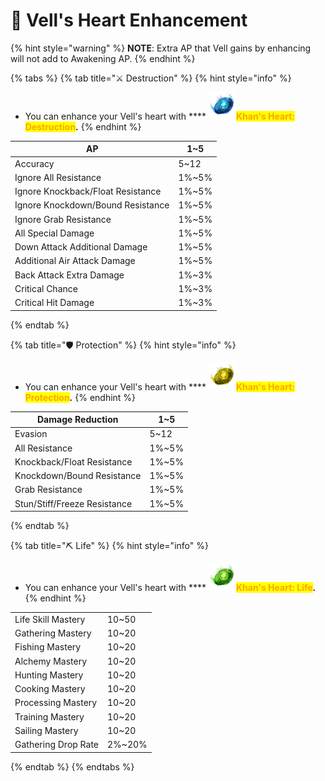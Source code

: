 # 💙 Vell's Heart Enhancement

{% hint style="warning" %}
**NOTE**: Extra AP that Vell gains by enhancing will not add to Awakening AP.
{% endhint %}

{% tabs %}
{% tab title="⚔️ Destruction" %}
{% hint style="info" %}
* You can enhance your Vell's heart with **** <img src="../.gitbook/assets/00045503.png" alt="" data-size="line"><mark style="color:orange;">**Khan's Heart: Destruction**</mark>**.**
{% endhint %}

| AP                                 | 1\~5   |
| ---------------------------------- | ------ |
| Accuracy                           | 5\~12  |
| Ignore All Resistance              | 1%\~5% |
| Ignore Knockback/Float  Resistance | 1%\~5% |
| Ignore Knockdown/Bound Resistance  | 1%\~5% |
| Ignore Grab Resistance             | 1%\~5% |
| All Special Damage                 | 1%\~5% |
| Down Attack Additional Damage      | 1%\~5% |
| Additional Air Attack Damage       | 1%\~5% |
| Back Attack Extra Damage           | 1%\~3% |
| Critical Chance                    | 1%\~3% |
| Critical Hit Damage                | 1%\~3% |
{% endtab %}

{% tab title="🛡️ Protection" %}
{% hint style="info" %}
* You can enhance your Vell's heart with **** <img src="../.gitbook/assets/00045513.png" alt="" data-size="line"><mark style="color:orange;">**Khan's Heart: Protection**</mark>**.**
{% endhint %}

| Damage Reduction             | 1\~5   |
| ---------------------------- | ------ |
| Evasion                      | 5\~12  |
| All Resistance               | 1%\~5% |
| Knockback/Float Resistance   | 1%\~5% |
| Knockdown/Bound Resistance   | 1%\~5% |
| Grab Resistance              | 1%\~5% |
| Stun/Stiff/Freeze Resistance | 1%\~5% |
{% endtab %}

{% tab title="⛏️ Life" %}
{% hint style="info" %}
* You can enhance your Vell's heart with **** <img src="../.gitbook/assets/00045514.png" alt="" data-size="line"><mark style="color:orange;">**Khan's Heart: Life**</mark>**.**
{% endhint %}

|                     |         |
| ------------------- | ------- |
| Life Skill Mastery  | 10\~50  |
| Gathering Mastery   | 10\~20  |
| Fishing Mastery     | 10\~20  |
| Alchemy Mastery     | 10\~20  |
| Hunting Mastery     | 10\~20  |
| Cooking Mastery     | 10\~20  |
| Processing Mastery  | 10\~20  |
| Training Mastery    | 10\~20  |
| Sailing Mastery     | 10\~20  |
| Gathering Drop Rate | 2%\~20% |
{% endtab %}
{% endtabs %}
